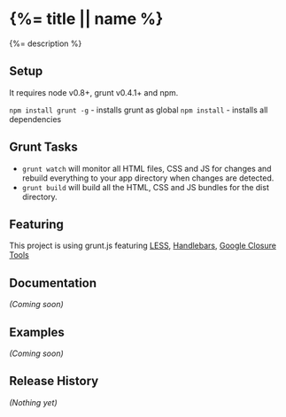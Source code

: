 # {%= title || name %}

{%= description %}

## Setup 

It requires node v0.8+, grunt v0.4.1+ and npm.

`npm install grunt -g` - installs grunt as global
`npm install` - installs all dependencies

## Grunt Tasks

- `grunt watch` will monitor all HTML files, CSS and JS for changes and rebuild everything to your app directory when changes are detected.
- `grunt build` will build all the HTML, CSS and JS bundles for the dist directory.

## Featuring

This project is using grunt.js featuring [LESS](http://lesscss.org/), [Handlebars](http://handlebarsjs.com/), [Google Closure Tools](https://developers.google.com/closure/)

## Documentation
_(Coming soon)_

## Examples
_(Coming soon)_

## Release History
_(Nothing yet)_